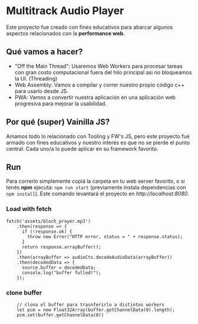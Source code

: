 # Multitrack Audio Player
Este proyecto fue creado con fines educativos para abarcar algunos aspectos relacionados con la **performance web**.

## Qué vamos a hacer?
- "Off the Main Thread": Usaremos Web Workers para procesar tareas con gran costo computacional fuera del hilo principal asi no bloqueamos la UI. (Threading)
- Web Assembly: Vamos a compilar y correr nuestro propio código c++ para usarlo desde JS.
- PWA: Vamos a convertir nuestra aplicación en una aplicación web progresiva para mejorar la usabilidad.

## Por qué (super) Vainilla JS?
Amamos todo lo relacionado con Tooling y FW's JS, pero este proyecto fué armado con fines educativos y nuestro interés es que no se pierde el punto central. Cada uno/a lo puede aplicar en su framework favorito. 

## Run
Para correrlo simplemente copiá la carpeta en tu web server favorito, o si tenés **npm** ejecuta: `npm run start` (previamente instala dependencias con `npm install`). Este comando levantará el proyecto en _http://localhost:8080_.


### Load with fetch

```JS
fetch('assets/bloch_prayer.mp3')
    .then(response => {
      if (!response.ok) {
        throw new Error("HTTP error, status = " + response.status);
      }
      return response.arrayBuffer();
    })
    .then(arrayBuffer => audioCtx.decodeAudioData(arrayBuffer))
    .then(decodedData => {
      source.buffer = decodedData;
      console.log("buffer fulled!");
    });
```

### clone buffer
```JS
    // clona el buffer para trasnferirlo a distintos workers
    let pcm = new Float32Array(buffer.getChannelData(0).length);
    pcm.set(buffer.getChannelData(0))
```
